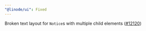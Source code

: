 ```yaml
---
"@linode/ui": Fixed
---
```


Broken text layout for `Notice`s with multiple child elements ([#12120](https://github.com/linode/manager/pull/12120))
